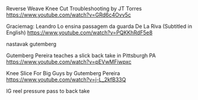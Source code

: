 Reverse Weave Knee Cut Troubleshooting by JT Torres
https://www.youtube.com/watch?v=GRd6c4Ovv5c

Graciemag: Leandro Lo ensina passagem da guarda De La Riva (Subtitled in English)
https://www.youtube.com/watch?v=PQKKhRdF5e8


nastavak gutemberg

Gutemberg Pereira teaches a slick back take in Pittsburgh PA
https://www.youtube.com/watch?v=pEVwMFiwpxc

Knee Slice For Big Guys by Gutemberg Pereira
https://www.youtube.com/watch?v=j-L_2kfB33Q

IG reel pressure pass to back take
